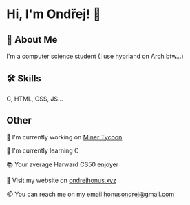# Hi, I'm Ondřej! 👋  
                
## 🚀 About Me  
I'm a computer science student (I use hyprland on Arch btw...)

## 🛠 Skills  
C, HTML, CSS, JS...  
    
## Other  
📖 I'm currently working on [Miner Tycoon](https://github.com/ondrejhonus/MinerTycoon)
    
🧠 I'm currently learning C

📚 Your average Harward CS50 enjoyer
    
🔗 Visit my website on <a href="https://ondrejhonus.xyz" target="_blank">ondrejhonus.xyz</a>

📫 You can reach me on my email <a href="mailto:honusondrej@gmail.com" target="_blank">honusondrej@gmail.com</a> 
    
